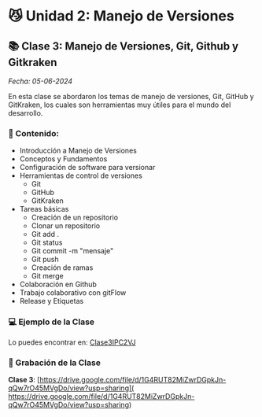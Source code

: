 # 😼 Unidad 2: Manejo de Versiones

## 📚 Clase 3: Manejo de Versiones, Git, Github y Gitkraken

_Fecha: 05-06-2024_

En esta clase se abordaron los temas de manejo de versiones, Git, GitHub y GitKraken, los cuales son herramientas muy útiles para el mundo del desarrollo.

### 📖 Contenido:

- Introducción a Manejo de Versiones
- Conceptos y Fundamentos
- Configuración de software para versionar
- Herramientas de control de versiones
    - Git
    - GitHub
    - GitKraken
- Tareas básicas
    - Creación de un repositorio
    - Clonar un repositorio
    - Git add .
    - Git status
    - Git commit -m "mensaje"
    - Git push
    - Creación de ramas
    - Git merge
- Colaboración en Github
- Trabajo colaborativo con gitFlow
- Release y Etiquetas

### 💻 Ejemplo de la Clase

Lo puedes encontrar en:  [Clase3IPC2VJ](https://github.com/rodrialeh01/Clase3IPC2VJ)

### 🎥 Grabación de la Clase
**Clase 3**: [https://drive.google.com/file/d/1G4RUT82MiZwrDGpkJn-qQw7rO45MVgDo/view?usp=sharing]( https://drive.google.com/file/d/1G4RUT82MiZwrDGpkJn-qQw7rO45MVgDo/view?usp=sharing)